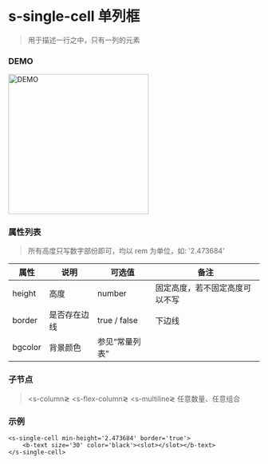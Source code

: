# s-single-cell 单列框
> 用于描述一行之中，只有一列的元素

### DEMO
<div><img alt="DEMO" src="https://ohc0dpsgs.qnssl.com/lego/images/formNull.jpeg" width="280.859"/></div>

### 属性列表
> 所有高度只写数字部份即可，均以 rem 为单位，如: '2.473684'

属性 | 说明 | 可选值 | 备注 
--- | --- | --- | ---
height | 高度 | number | 固定高度，若不固定高度可以不写
border | 是否存在边线 | true / false | 下边线
bgcolor | 背景颜色 | 参见“常量列表” | 


### 子节点
> &lt;s-column&gl;&nbsp;&lt;s-flex-column&gl;&nbsp;&lt;s-multiline&gl;&nbsp;任意数量、任意组合

### 示例
```
<s-single-cell min-height='2.473684' border='true'>
    <b-text size='30' color='black'><slot></slot></b-text>
</s-single-cell>
```

### &nbsp;